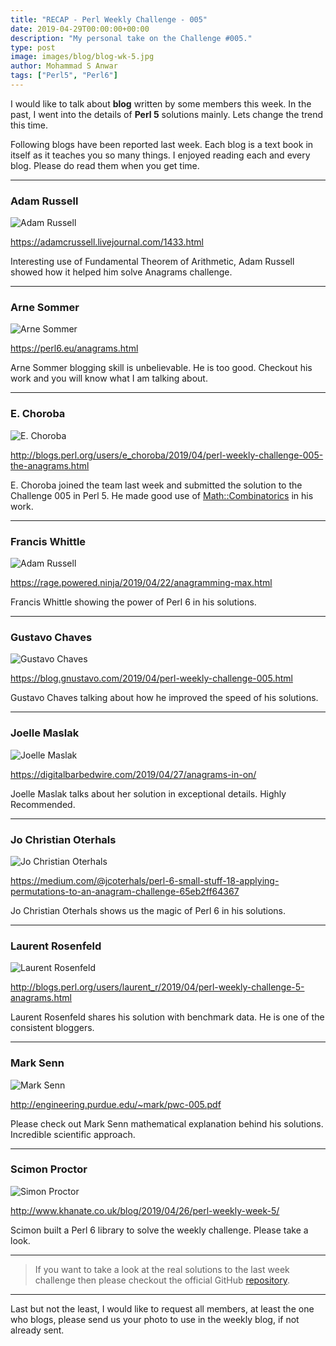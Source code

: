 ```yaml
---
title: "RECAP - Perl Weekly Challenge - 005"
date: 2019-04-29T00:00:00+00:00
description: "My personal take on the Challenge #005."
type: post
image: images/blog/blog-wk-5.jpg
author: Mohammad S Anwar
tags: ["Perl5", "Perl6"]
---
```

I would like to talk about **blog** written by some members this week. In the past, I went into the details of **Perl 5** solutions mainly. Lets change the trend this time.

Following blogs have been reported last week. Each blog is a text book in itself as it teaches you so many things. I enjoyed reading each and every blog. Please do read them when you get time.

***

### Adam Russell
![Adam Russell](/images/team/user.jpg)

https://adamcrussell.livejournal.com/1433.html

Interesting use of Fundamental Theorem of Arithmetic, Adam Russell showed how it helped him solve Anagrams challenge.

***

### Arne Sommer
![Arne Sommer](/images/team/arne-sommer.jpg)

https://perl6.eu/anagrams.html

Arne Sommer blogging skill is unbelievable. He is too good. Checkout his work and you will know what I am talking about.

***

### E. Choroba
![E. Choroba](/images/team/e-choroba.jpg)

http://blogs.perl.org/users/e_choroba/2019/04/perl-weekly-challenge-005-the-anagrams.html

E. Choroba joined the team last week and submitted the solution to the Challenge 005 in Perl 5. He made good use of [Math::Combinatorics](https://metacpan.org/pod/Math::Combinatorics) in his work.

***

### Francis Whittle
![Adam Russell](/images/team/user.jpg)

https://rage.powered.ninja/2019/04/22/anagramming-max.html

Francis Whittle showing the power of Perl 6 in his solutions.

***

### Gustavo Chaves
![Gustavo Chaves](/images/team/user.jpg)

https://blog.gnustavo.com/2019/04/perl-weekly-challenge-005.html

Gustavo Chaves talking about how he improved the speed of his solutions.

***

### Joelle Maslak
![Joelle Maslak](/images/team/joelle_maslak.jpg)

https://digitalbarbedwire.com/2019/04/27/anagrams-in-on/

Joelle Maslak talks about her solution in exceptional details. Highly Recommended.

***

### Jo Christian Oterhals
![Jo Christian Oterhals](/images/team/user.jpg)

https://medium.com/@jcoterhals/perl-6-small-stuff-18-applying-permutations-to-an-anagram-challenge-65eb2ff64367

Jo Christian Oterhals shows us the magic of Perl 6 in his solutions.

***

### Laurent Rosenfeld
![Laurent Rosenfeld](/images/team/laurent_rosenfeld.jpg)

http://blogs.perl.org/users/laurent_r/2019/04/perl-weekly-challenge-5-anagrams.html

Laurent Rosenfeld shares his solution with benchmark data. He is one of the consistent bloggers.

***

### Mark Senn
![Mark Senn](/images/team/mark_senn.jpg)

http://engineering.purdue.edu/~mark/pwc-005.pdf

Please check out Mark Senn mathematical explanation behind his solutions. Incredible scientific approach.

***

### Scimon Proctor
![Simon Proctor](/images/team/simon_proctor.jpg)

http://www.khanate.co.uk/blog/2019/04/26/perl-weekly-week-5/

Scimon built a Perl 6 library to solve the weekly challenge. Please take a look.

***

> If you want to take a look at the real solutions to the last week challenge then please checkout the official GitHub [repository](https://github.com/manwar/perlweeklychallenge-club).

***

Last but not the least,  I would like to request all members, at least the one who blogs, please send us your photo to use in the weekly blog, if not already sent.
